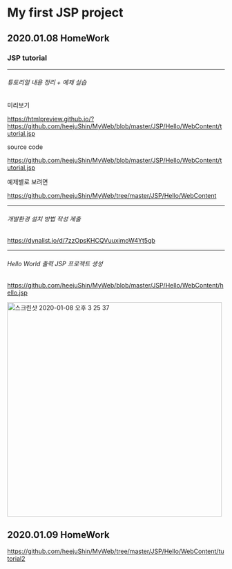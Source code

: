 # My first JSP project

## 2020.01.08 HomeWork

### JSP tutorial

-------------------------

###### 튜토리얼 내용 정리 + 예제 실습

미리보기 

https://htmlpreview.github.io/?https://github.com/heejuShin/MyWeb/blob/master/JSP/Hello/WebContent/tutorial.jsp

source code 

https://github.com/heejuShin/MyWeb/blob/master/JSP/Hello/WebContent/tutorial.jsp

예제별로 보려면

https://github.com/heejuShin/MyWeb/tree/master/JSP/Hello/WebContent

---------------------------

###### 개발환경 설치 방법 작성 제출

https://dynalist.io/d/7zzOpsKHCQVuuximoW4Yt5gb

---------------------------

###### Hello World 출력 JSP 프로젝트 생성

https://github.com/heejuShin/MyWeb/blob/master/JSP/Hello/WebContent/hello.jsp

<img width="497" alt="스크린샷 2020-01-08 오후 3 25 37" src="https://user-images.githubusercontent.com/49302519/71955277-2ee58e00-322b-11ea-88df-c0a8b23b93da.png">

## 2020.01.09 HomeWork

https://github.com/heejuShin/MyWeb/tree/master/JSP/Hello/WebContent/tutorial2


